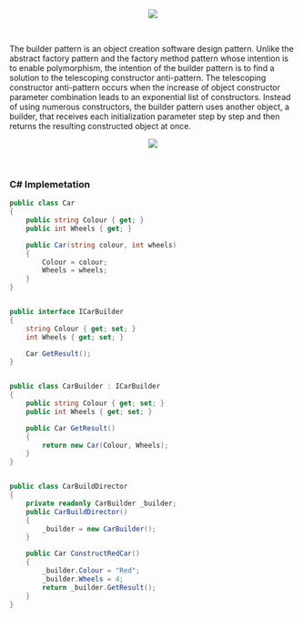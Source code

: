 <p align="center"><img src="https://i2.wp.com/s3.amazonaws.com/production-wordpress-assets/blog/wp-content/uploads/2017/04/24100210/builder-method.png?fit=540%2C270&ssl=1"></p>

<br>

The builder pattern is an object creation software design pattern. Unlike the abstract factory pattern and the factory method pattern whose intention is to enable polymorphism, the intention of the builder pattern is to find a solution to the telescoping constructor anti-pattern. The telescoping constructor anti-pattern occurs when the increase of object constructor parameter combination leads to an exponential list of constructors. Instead of using numerous constructors, the builder pattern uses another object, a builder, that receives each initialization parameter step by step and then returns the resulting constructed object at once.
<br>
<p align="center"><img src="https://i.ytimg.com/vi/Okw_XkQaXtE/maxresdefault.jpg"></p>

<br>

### C# Implemetation

```C#
public class Car
{
    public string Colour { get; }
    public int Wheels { get; }

    public Car(string colour, int wheels)
    {
        Colour = colour;
        Wheels = wheels;
    }
}


public interface ICarBuilder
{
    string Colour { get; set; }
    int Wheels { get; set; }

    Car GetResult();
}


public class CarBuilder : ICarBuilder
{
    public string Colour { get; set; }
    public int Wheels { get; set; }

    public Car GetResult()
    {
        return new Car(Colour, Wheels);
    }
}


public class CarBuildDirector
{
    private readonly CarBuilder _builder;
    public CarBuildDirector()
    {
        _builder = new CarBuilder();
    }

    public Car ConstructRedCar()
    {
        _builder.Colour = "Red";
        _builder.Wheels = 4;
        return _builder.GetResult();
    }
}
```


